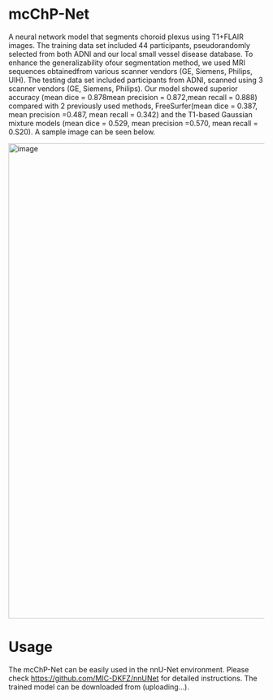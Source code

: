 # mcChP-Net
A neural network model that segments choroid plexus using T1+FLAIR images. The training data set included 44 participants, pseudorandomly selected from both ADNI and our local small vessel disease database. To enhance the generalizability ofour segmentation method, we used MRl sequences obtainedfrom various scanner vendors (GE, Siemens, Philips, UIH). The testing data set included participants from ADNl, scanned using 3 scanner vendors (GE, Siemens, Philips). 
Our model showed superior accuracy (mean dice = 0.878mean precision = 0.872,mean recall = 0.888) compared with 2 previously used methods, FreeSurfer(mean dice = 0.387, mean precision =0.487, mean recall = 0.342) and the T1-based Gaussian mixture models (mean dice = 0.529, mean precision =0.570, mean recall = 0.S20). A sample image can be seen below.

<img width="1001" height="934" alt="image" src="https://github.com/user-attachments/assets/3f7fd1db-5ef3-47d0-9f9d-808823dc8faa" />

# Usage
The mcChP-Net can be easily used in the nnU-Net environment. Please check https://github.com/MIC-DKFZ/nnUNet for detailed instructions. The trained model can be downloaded from (uploading...). 
